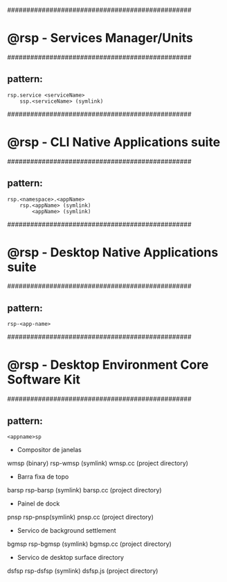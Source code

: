 ################################################
# @rsp - Services Manager/Units ################
################################################

## pattern:

    rsp.service <serviceName>
        ssp.<serviceName> (symlink)

################################################
# @rsp - CLI Native Applications suite #########
################################################

## pattern:

    rsp.<namespace>.<appName>
        rsp.<appName> (symlink)
            <appName> (symlink) 

################################################
# @rsp - Desktop Native Applications suite #####
################################################

## pattern:

    rsp-<app-name>

################################################
# @rsp - Desktop Environment Core Software Kit #
################################################

## pattern:
    
    <appname>sp

- Compositor de janelas

wmsp (binary)
rsp-wmsp (symlink)
wmsp.cc (project directory)

- Barra fixa de topo

barsp
rsp-barsp (symlink)
barsp.cc (project directory)

- Painel de dock

pnsp
rsp-pnsp(symlink)
pnsp.cc (project directory)

- Servico de background settlement

bgmsp
rsp-bgmsp (symlink)
bgmsp.cc (project directory)

- Servico de desktop surface directory

dsfsp
rsp-dsfsp (symlink)
dsfsp.js (project directory)


